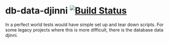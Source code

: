 db-data-djinni [![Build Status](https://travis-ci.org/q3aiml/db-data-djinni.svg?branch=master)](https://travis-ci.org/q3aiml/db-data-djinni)
==============



In a perfect world tests would have simple set up and tear down scripts.
For some legacy projects where this is more difficult, there is the
database data djinni.
